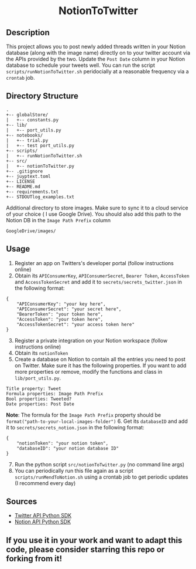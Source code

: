 <div align="center">    
 
# NotionToTwitter  
 
</div>
 
## Description   
This project allows you to post newly added threads written in your Notion database (along with the image name) directly on to your twitter account via the APIs provided by the two. Update the `Post Date` column in your Notion database to schedule your tweets well. You can run the script `scripts/runNotionToTwitter.sh` peridocially at a reasonable frequency via a `crontab` job. 

## Directory Structure

```
.
+-- globalStore/
|   +-- constants.py
+-- lib/
|   +-- port_utils.py
+-- notebooks/
|   +-- trial.py
|   +-- test port_utils.py
+-- scripts/
|   +-- runNotionToTwitter.sh
+-- src/
|   +-- notionToTwitter.py
+-- .gitignore
+-- juyptext.toml
+-- LICENSE
+-- README.md
+-- requirements.txt
+-- STDOUTlog_examples.txt
```

Additional directory to store images. Make sure to sync it to a cloud service of your choice ( I use Google Drive). You should also add this path to the Notion DB in the `Image Path Prefix` column
```
GoogleDrive/images/
```

## Usage
1. Register an app on Twitters's developer portal (follow instructions online)
2. Obtain its `APIConsumerKey`, `APIConsumerSecret`, `Bearer Token`, `AccessToken` and `AccessTokenSecret` and add it to `secrets/secrets_twitter.json` in the following format:
```
{
    "APIConsumerKey": "your key here",
    "APIConsumerSecret": "your secret here",
    "BearerToken": "your token here",
    "AccessToken": "your token here",
    "AccessTokenSecret": "your access token here"
}
```
3. Register a private integration on your Notion workspace (follow instructions online)
4. Obtain its `notionToken`
5. Create a database on Notion to contain all the entries you need to post on Twitter. Make sure it has the following properties. If you want to add more properties or remove, modify the functions and class in `lib/port_utils.py`.
```
Title property: Tweet
Formula properties: Image Path Prefix
Bool properties: Tweeted?
Date properties: Post Date
```
**Note**: The formula for the `Image Path Prefix` property should be `format("path-to-your-local-images-folder")`
6. Get its `databaseID` and add it to `secrets/secrets_notion.json` in the following format:
```
{
    "notionToken": "your notion token",
    "databaseID": "your notion database ID"
}
```
7. Run the python script `src/notionToTwitter.py` (no command line args)
8. You can periodically run this file again as a script `scripts/runMendToNotion.sh` using a crontab job to get periodic updates (I recommend every day)

## Sources

- [Twitter API Python SDK](https://github.com/geduldig/TwitterAPI)
- [Notion API Python SDK](https://github.com/ramnes/notion-sdk-py)

## If you use it in your work and want to adapt this code, please consider starring this repo or forking from it! 
 

